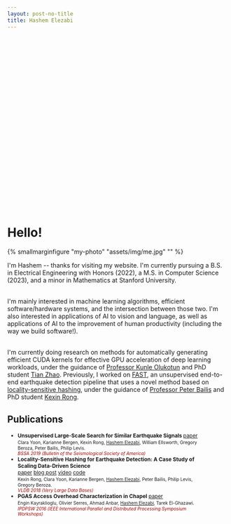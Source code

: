 ```yaml
---
layout: post-no-title
title: Hashem Elezabi
---
```

<div style="height: 10%;">&nbsp;</div>

# Hello!

{% smallmarginfigure "my-photo" "assets/img/me.jpg" "" %}

<p> <!-- style="font-size: 80%" -->
  I'm Hashem -- thanks for visiting my website. I'm currently pursuing a B.S. in Electrical Engineering with Honors (2022), a M.S. in Computer Science (2023), and a minor in Mathematics at Stanford University.<br><br>

  I'm mainly interested in machine learning algorithms, efficient software/hardware systems, and the intersection between those two. I'm also interested in applications of AI to vision and language, as well as applications of AI to the improvement of human productivity (including the way we build software!).<br><br>

  <!-- On a more theoretical note, I am very interested in the theory of deep learning. Developing this theory enables us to better understand the limits of AI and ML as well as design new algorithms, techniques, and model architectures that are guided by rigorous theoretical results.
   -->
   
  I'm currently doing research on methods for automatically generating efficient CUDA kernels for effective GPU acceleration of deep learning workloads, under the guidance of <a href="https://en.wikipedia.org/wiki/Kunle_Olukotun">Professor Kunle Olukotun</a> and PhD student <a href="https://scholar.google.com/citations?user=B8pqstQAAAAJ&hl=en">Tian Zhao</a>. Previously, I worked on <a href="https://github.com/stanford-futuredata/FAST">FAST</a>, an unsupervised end-to-end earthquake detection pipeline that uses a novel method based on <a href="https://en.wikipedia.org/wiki/Locality-sensitive_hashing">locality-sensitive hashing</a>, under the guidance of <a href="http://www.bailis.org/">Professor Peter Bailis</a> and PhD student <a href="https://kexinrong.github.io/">Kexin Rong</a>.
</p>

<!-- <hr class="slender" width="70%" style="margin-top: 2%; margin-left: 7%">

## News

<ul style="width: 80%;">
  <li style="font-size: 80%"> <span><span style="color: #a00000">[September 2020]</span> I just started working on my honors thesis research with <a href="https://scholar.google.com/citations?user=B8pqstQAAAAJ&hl=en">Tian Zhao</a> and <a href="https://en.wikipedia.org/wiki/Kunle_Olukotun">Professor Kunle Olukotun</a> on methods for more efficient execution of deep learning workloads.</span> </li>

  <li style="font-size: 80%"> <span><span style="color: #a00000">[June 2020]</span> My project team for CS166 <i>(Data Structures)</i> published our project on <a href="https://medium.com/@ankushswar1/the-promise-of-learned-data-structures-32bc1101349f">Medium</a>, where we explore learned index structures. Check out the associated <a href="https://markiewagner.github.io/cs166-final/cs166-learned-count-min-final-demo.html">interactive demo!</a></span> </li>

  <li style="font-size: 80%"> <span><span style="color: #a00000">[March 2020]</span> I am excited to be doing a software engineering internship at <a href="https://www.gridspace.com/">Gridspace</a> this summer!</span> </li>
</ul> -->

## Publications

<ul style="width: 85%;">
  <li style="font-size: 85%">
    <span>
      <strong>Unsupervised Large-Scale Search for Similar Earthquake Signals </strong> <a href="https://pubs.geoscienceworld.org/ssa/bssa/article-abstract/109/4/1451/571797/Unsupervised-Large-Scale-Search-for-Similar?redirectedFrom=fulltext" class="paper-button">paper</a> <br>
      <span style="font-size: 85%">
        Clara Yoon, Karianne Bergen, Kexin Rong, <u>Hashem Elezabi</u>, William Ellsworth, Gregory Beroza, Peter Bailis, Philip Levis.<br>
        <i style="color: #a00000">BSSA 2019 (Bulletin of the Seismological Society of America)</i>
      </span>
    </span>
  </li>

  <li style="font-size: 85%">
    <span>
      <strong>Locality-Sensitive Hashing for Earthquake Detection: A Case Study of Scaling Data-Driven Science</strong><br>
      <a href="/assets/docs/quake-vldb18.pdf" class="paper-button">paper</a>
      <a href="https://dawn.cs.stanford.edu/2018/09/05/quake/" class="paper-button">blog post</a>
      <a href="https://www.youtube.com/watch?v=LXi0TIOOfEY" class="paper-button">video</a>
      <a href="https://github.com/stanford-futuredata/FAST" class="paper-button">code</a><br>
      <span style="font-size: 85%">
        Kexin Rong, Clara Yoon, Karianne Bergen, <u>Hashem Elezabi</u>, Peter Bailis, Philip Levis, Gregory Beroza.<br>
        <i style="color: #a00000">VLDB 2018 (Very Large Data Bases)</i>
      </span>
    </span>
  </li>

  <li style="font-size: 85%">
    <span>
      <strong>PGAS Access Overhead Characterization in Chapel</strong> <a href="https://ieeexplore.ieee.org/document/7530053" class="paper-button">paper</a> <br>
      <span style="font-size: 85%">
        Engin Kayraklioglu, Olivier Serres, Ahmad Anbar, <u>Hashem Elezabi</u>, Tarek El-Ghazawi.<br>
        <i style="color: #a00000">IPDPSW 2016 (IEEE International Parallel and Distributed Processing Symposium Workshops)</i>
      </span>
    </span>
  </li>

</ul>


<!-- I love working on hard problems, especially ones that have a real-world impact. I'm always looking for opportunities to expand my knowledge and build new skills. Check out some of my [projects](/projects), or take a look at my [blog](/blog). -->

<!-- 
I've worked on projects in areas ranging from machine learning and data mining to parallel computing and web development, in both research and industry settings. I'm always looking for opportunities to work on challenging and impactful problems! -->

<!--   <h1 class="content-listing-header sans">Articles</h1>
  <ul class="content-listing ">
    {% for post in site.posts %}      
        <li class="listing">
          <hr class="slender">
          <a href="{{ post.url | prepend: site.baseurl }}"><h3 class="contrast">{{ post.title }}</h3></a>
          <br><span class="smaller">{{ post.date | date: "%B %-d, %Y" }}</span>  <br/>
          <div>{{ post.excerpt }}</div> 
        </li>
    {% endfor %}
  </ul> -->